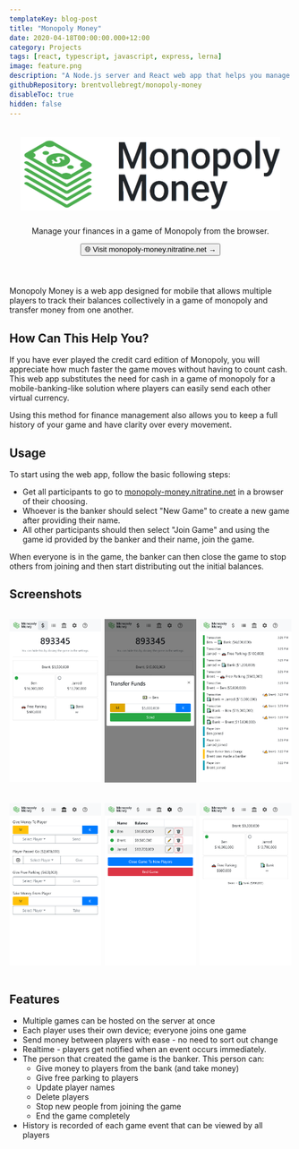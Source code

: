 ```yaml
---
templateKey: blog-post
title: "Monopoly Money"
date: 2020-04-18T00:00:00.000+12:00
category: Projects
tags: [react, typescript, javascript, express, lerna]
image: feature.png
description: "A Node.js server and React web app that helps you manage your finances in a game of Monopoly from the browser."
githubRepository: brentvollebregt/monopoly-money
disableToc: true
hidden: false
---
```


<div align="center" style="padding: 20px 20px 40px 20px">
    <img src="./banner.png" alt="Monopoly Money Banner" style="margin-bottom: 10px;">
    <p class="text-center">Manage your finances in a game of Monopoly from the browser.</p>
    <a href="https://monopoly-money.nitratine.net/"><button class="btn btn-outline-secondary" type="button">🌐 Visit monopoly-money.nitratine.net →</button></a>
</div>

Monopoly Money is a web app designed for mobile that allows multiple players to track their balances collectively in a game of monopoly and transfer money from one another.

## How Can This Help You?

If you have ever played the credit card edition of Monopoly, you will appreciate how much faster the game moves without having to count cash. This web app substitutes the need for cash in a game of monopoly for a mobile-banking-like solution where players can easily send each other virtual currency.

Using this method for finance management also allows you to keep a full history of your game and have clarity over every movement.

## Usage

To start using the web app, follow the basic following steps:

- Get all participants to go to [monopoly-money.nitratine.net](https://monopoly-money.nitratine.net/) in a browser of their choosing.
- Whoever is the banker should select "New Game" to create a new game after providing their name.
- All other participants should then select "Join Game" and using the game id provided by the banker and their name, join the game.

When everyone is in the game, the banker can then close the game to stop others from joining and then start distributing out the initial balances.

## Screenshots

<div style="display: grid; grid-template-columns: 1fr 1fr 1fr; grid-gap: 6px;">

![Funds page with game id](./screenshot-1.png)

![Transfering funds](./screenshot-2.png)

![Game history](./screenshot-3.png)

![Bankers actions page](./screenshot-4.png)

![Settings page](./screenshot-5.png)

![Funds page without game id](./screenshot-6.png)

</div>

## Features

- Multiple games can be hosted on the server at once
- Each player uses their own device; everyone joins one game
- Send money between players with ease - no need to sort out change
- Realtime - players get notified when an event occurs immediately.
- The person that created the game is the banker. This person can:
  - Give money to players from the bank (and take money)
  - Give free parking to players
  - Update player names
  - Delete players
  - Stop new people from joining the game
  - End the game completely
- History is recorded of each game event that can be viewed by all players
